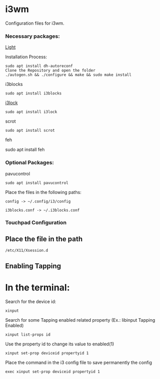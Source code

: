# i3wm

Configuration files for i3wm.

### Necessary packages:

[Light](https://github.com/haikarainen/light)

Installation Process:

    sudo apt install dh-autoreconf
    Clone the Repository and open the folder
    ./autogen.sh && ./configure && make && sudo make install
    
i3blocks

    sudo apt install i3blocks 

[i3lock](https://github.com/i3/i3lock)

    sudo apt install i3lock
    
scrot

    sudo apt install scrot

feh

   sudo apt install feh

### Optional Packages:

pavucontrol

    sudo apt install pavucontrol

Place the files in the following paths:

    config -> ~/.config/i3/config
    
    i3blocks.conf -> ~/.i3blocks.conf
    
### Touchpad Configuration

## Place the file in the path
    
    /etc/X11/Xsession.d
 
## Enabling Tapping  
       
# In the terminal:

Search for the device id:

    xinput

Search for some Tapping enabled related property (Ex.: libinput Tapping Enabled)

    xinput list-props id
    
 Use the property id to change its value to enabled(1)
    
    xinput set-prop deviceid propertyid 1 
   
 Place the command in the i3 config file to save permanently the config
    
    exec xinput set-prop deviceid propertyid 1
